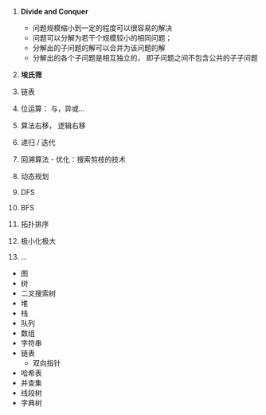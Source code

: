 1. **Divide and Conquer**
    + 问题规模缩小到一定的程度可以很容易的解决
    + 问题可以分解为若干个规模较小的相同问题；
    + 分解出的子问题的解可以合并为该问题的解
    + 分解出的各个子问题是相互独立的， 即子问题之间不包含公共的子子问题
   
2. **埃氏筛**
3. 链表
4. 位运算： 与，异或...
5. 算法右移， 逻辑右移
6. 递归 / 迭代
7. 回溯算法 - 优化：搜索剪枝的技术
8. 动态规划
9. DFS
10. BFS
11. 拓扑排序
12. 极小化极大
13. ...





+ 图
+ 树
+ 二叉搜索树
+ 堆
+ 栈
+ 队列
+ 数组
+ 字符串
+ 链表
   - 双向指针
+ 哈希表
+ 并查集
+ 线段树
+ 字典树
